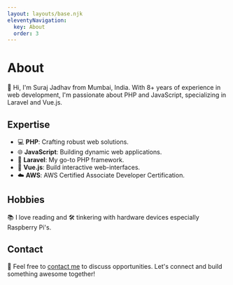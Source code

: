 ```yaml
---
layout: layouts/base.njk
eleventyNavigation:
  key: About
  order: 3
---
```


# About

👋 Hi, I'm Suraj Jadhav from Mumbai, India. With 8+ years of experience in web development, I'm passionate about PHP and JavaScript, specializing in Laravel and Vue.js.

## Expertise

- 💻 **PHP**: Crafting robust web solutions.
- 🌐 **JavaScript**: Building dynamic web applications.
- 🚀 **Laravel**: My go-to PHP framework.
- 📱 **Vue.js**: Build interactive web-interfaces.
- ☁️ **AWS**: AWS Certified Associate Developer Certification.

## Hobbies

📚 I love reading and 🛠️ tinkering with hardware devices especially Raspberry Pi's.

## Contact

📧 Feel free to [contact me](mailto:dev@surajjadhav.anonaddy.me) to discuss opportunities.
Let's connect and build something awesome together!
